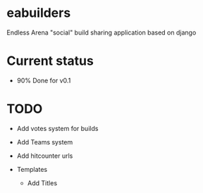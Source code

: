# eabuilders

Endless Arena "social" build sharing application based on django

# Current status

- 90% Done for v0.1

# TODO

- Add votes system for builds
- Add Teams system
- Add hitcounter urls

- Templates

  - Add Titles
